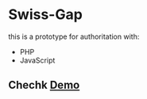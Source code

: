 # Swiss-Gap

this is a prototype for authoritation with:

- PHP
- JavaScript

## Chechk [Demo]('https://facesar.lovestoblog.com/dist/')